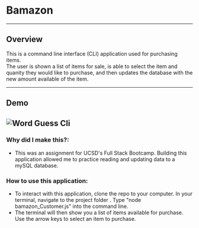 # Bamazon
---
## Overview 
This is a command line interface (CLI) application used for purchasing items.  
The user is shown a list of items for sale, is able to select the item and quanity they would like to purchase, and then updates the database with the new amount available of the item. 

---
## Demo
![Word Guess Cli](/HangmanCLI.gif)
---
### Why did I make this?: 
* This was an assignment for UCSD's Full Stack Bootcamp. Building this application allowed me to practice reading and updating data to a mySQL database. 


### How to use this application:
* To interact with this application, clone the repo to your computer. In your terminal, navigate to the project folder . Type "node bamazon_Customer.js" into the command line. 
* The terminal will then show you a list of items available for purchase. Use the arrow keys to select an item to purchase. 


